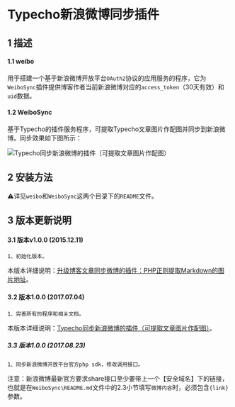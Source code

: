 Typecho新浪微博同步插件
======================================================


## 1 描述
#### 1.1 weibo
用于搭建一个基于新浪微博开放平台`OAuth2`协议的应用服务的程序，它为`WeiboSync`插件提供博客作者当前新浪微博对应的`access_token`（30天有效）和`uid`数据。
	
#### 1.2 WeiboSync
基于Typecho的插件服务程序，可提取Typecho文章图片作配图并同步到新浪微博。同步效果如下图所示：

![Typecho同步新浪微博的插件（可提取文章图片作配图）](https://o3cex9zsl.qnssl.com/2015/08/blog_synchronize_weibo.png "Typecho同步新浪微博的插件（可提取文章图片作配图）")


## 2 安装方法
:warning:详见`weibo`和`WeiboSync`这两个目录下的`README`文件。


## 3 版本更新说明
#### 3.1 版本v1.0.0 (2015.12.11)
    1、初始化版本。

本版本详细说明：[升级博客文章同步微博的插件：PHP正则提取Markdown的图片地址](https://typecodes.com/mix/synweibophpmarkdownimgurl.html '升级博客文章同步微博的插件：PHP正则提取Markdown的图片地址')。

#### 3.2 版本1.0.0 (2017.07.04)
    1、完善所有的程序和相关文档。

本版本详细说明：[Typecho同步新浪微博的插件（可提取文章图片作配图）](https://typecodes.com/mix/typechosynweibo.html 'Typecho同步新浪微博的插件（可提取文章图片作配图）')。

##### 3.3 版本1.0.0 (2017.08.23)
    1、同步新浪微博开放平台官方php sdk，修改调用接口。

注意：新浪微博最新官方要求share接口至少要带上一个【安全域名】下的链接，也就是在`WeiboSync\README.md`文件中的2.3小节填写`微博内容`时，必须包含`{link}`参数。

